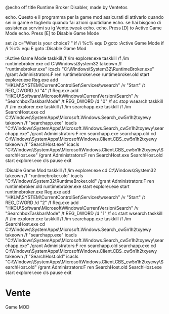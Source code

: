 @echo off
title Runtime Broker Disabler, made by Ventetos

echo.	Questo e  il  programma  per la game mod  assicurati di attivarlo quando sei in  game e  toglierlo quando fai azioni quotidiane
echo.   se hai bisgono   di assistenza  scrvimi su ig  Vente.tweak
echo.
echo.	Press [D] to Active Game Mode
echo.	Press [E] to Disable Game Mode


set /p c="What is your choice? "
if /i %c% equ D goto :Active Game Mode
if /i %c% equ E goto :Disable Game Mod

:Active Game Mode
taskkill /f /im explorer.exe
taskkill /f /im runtimebroker.exe
cd C:\Windows\System32
takeown /f "runtimebroker.exe"
icacls "C:\Windows\System32\RuntimeBroker.exe" /grant Administrators:F
ren runtimebroker.exe runtimebroker.old
start explorer.exe
Reg.exe add "HKLM\SYSTEM\CurrentControlSet\Services\wsearch" /v "Start" /t REG_DWORD /d "4" /f
Reg.exe add "HKCU\Software\Microsoft\Windows\CurrentVersion\Search" /v "SearchboxTaskbarMode" /t REG_DWORD /d "0" /f
sc stop wsearch
taskkill /f /im explorer.exe
taskkill /f /im searchapp.exe
taskkill /f /im SearchHost.exe
cd C:\Windows\SystemApps\Microsoft.Windows.Search_cw5n1h2txyewy
takeown /f "searchapp.exe"
icacls "C:\Windows\SystemApps\Microsoft.Windows.Search_cw5n1h2txyewy\searchapp.exe" /grant Administrators:F
ren searchapp.exe searchapp.old
cd C:\Windows\SystemApps\MicrosoftWindows.Client.CBS_cw5n1h2txyewy
takeown /f "SearchHost.exe"
icacls "C:\Windows\SystemApps\MicrosoftWindows.Client.CBS_cw5n1h2txyewy\SearchHost.exe" /grant Administrators:F
ren SearchHost.exe SearchHost.old
start explorer.exe
cls
pause
exit


:Disable Game Mod
taskkill /f /im explorer.exe
cd C:\Windows\System32
takeown /f "runtimebroker.old"
icacls "C:\Windows\System32\RuntimeBroker.old" /grant Administrators:F
ren runtimebroker.old runtimebroker.exe
start explorer.exe
start runtimebroker.exe
Reg.exe add "HKLM\SYSTEM\CurrentControlSet\Services\wsearch" /v "Start" /t REG_DWORD /d "2" /f
Reg.exe add "HKCU\Software\Microsoft\Windows\CurrentVersion\Search" /v "SearchboxTaskbarMode" /t REG_DWORD /d "1" /f
sc start wsearch
taskkill /f /im explorer.exe
taskkill /f /im searchapp.exe
taskkill /f /im SearchHost.exe
cd C:\Windows\SystemApps\Microsoft.Windows.Search_cw5n1h2txyewy
takeown /f "searchapp.exe"
icacls "C:\Windows\SystemApps\Microsoft.Windows.Search_cw5n1h2txyewy\searchapp.exe" /grant Administrators:F
ren searchapp.old searchapp.exe
cd C:\Windows\SystemApps\MicrosoftWindows.Client.CBS_cw5n1h2txyewy
takeown /f "SearchHost.old"
icacls "C:\Windows\SystemApps\MicrosoftWindows.Client.CBS_cw5n1h2txyewy\SearchHost.old" /grant Administrators:F
ren SearchHost.old SearchHost.exe
start explorer.exe
cls
pause
exit
# Vente
Game MOD
